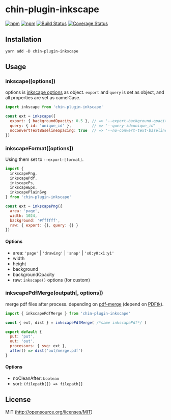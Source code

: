 # chin-plugin-inkscape

[![npm](https://img.shields.io/npm/v/chin-plugin-inkscape.svg?style=flat-square)](https://www.npmjs.com/package/chin-plugin-inkscape)
[![npm](https://img.shields.io/npm/dm/chin-plugin-inkscape.svg?style=flat-square)](https://www.npmjs.com/package/chin-plugin-inkscape)
[![Build Status](https://img.shields.io/travis/kthjm/chin-plugin-inkscape.svg?style=flat-square)](https://travis-ci.org/kthjm/chin-plugin-inkscape)
[![Coverage Status](https://img.shields.io/codecov/c/github/kthjm/chin-plugin-inkscape.svg?style=flat-square)](https://codecov.io/github/kthjm/chin-plugin-inkscape)

## Installation
```shell
yarn add -D chin-plugin-inkscape
```

## Usage

### inkscape([options])
options is [inkscape options](https://inkscape.org/en/doc/inkscape-man.html) as object. `export` and `query` is set as object, and all properties are set as camelCase.
```js
import inkscape from 'chin-plugin-inkscape'

const ext = inkscape({
  export: { backgroundOpacity: 0.5 }, // => '--export-background-opacity=0.5'
  query: { id: 'unique_id' },         // => '--query-id=unique_id'
  noConvertTextBaselineSpacing: true  // => '--no-convert-text-baseline-spacing'
})
```

### inkscapeFormat([options])

Using them set to `--export-[format]`.

```js
import {
  inkscapePng,
  inkscapePdf,
  inkscapePs,
  inkscapeEps,
  inkscapePlainSvg
} from 'chin-plugin-inkscape'

const ext = inkscapePng({
  area: 'page',
  width: 1024,
  background: '#ffffff',
  raw: { export: {}, query: {} }
})
```
#### Options
- area: `'page'` | `'drawing'` | `'snap'` | `'x0:y0:x1:y1'`
- width
- height
- background
- backgroundOpacity
- raw: `inkscape()` options (for custom)

### inkscapePdfMerge(outpath[, options])

merge pdf files after process. depending on [pdf-merge](https://github.com/wubzz/pdf-merge) (depend on [PDFtk](https://www.pdflabs.com/tools/pdftk-the-pdf-toolkit/)).

```js
import { inkscapePdfMerge } from 'chin-plugin-inkscape'

const { ext, dist } = inkscapePdfMerge( /*same inkscapePdf*/ )

export default {
  put: 'put',
  out: 'out',
  processors: { svg: ext },
  after() => dist('out/merge.pdf')
}
```

#### Options
- noCleanAfter: `boolean`
- sort: `(filepath[]) => filepath[]`

## License
MIT (http://opensource.org/licenses/MIT)
